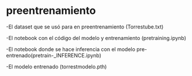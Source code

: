# preentrenamiento

-El dataset que se usó para en preentrenamiento (Torrestube.txt)

-El notebook con el código del modelo y entrenamiento (pretraining.ipynb)

-El notebook donde se hace inferencia con el modelo  pre-entrenado(pretrain-_INFERENCE.ipynb)

-El modelo entrenado (torrestmodelo.pth)
